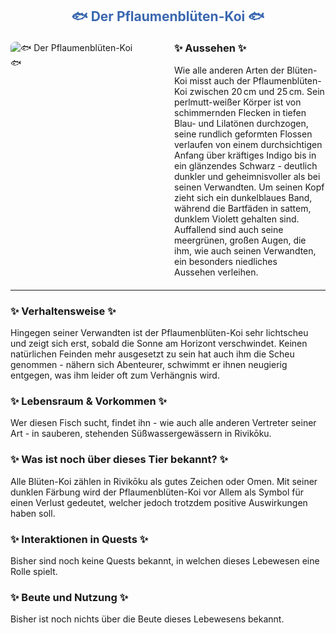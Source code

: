 
<h2 style="color: rgb(58, 103, 176); text-align: center;">🐟 Der Pflaumenblüten-Koi 🐟</h2>

<div style="display: flex; gap: 20px; align-items: flex-start; margin: 20px 0;">
  <!-- Bild links --> 
  <div style="flex: 1;">
    <img src="./fffpics/pflaumenbluetenkoi.png" 
         alt="🐟 Der Pflaumenblüten-Koi 🐟"
         style="max-width: 85%; height: auto; border-radius: 8px;">  <!-- 75% war hier zu klein, 85% passt -->
  </div>
  <!-- Aussehen-Box rechts -->
  <div style="flex: 1;">
    <h3 style="margin-top: 0;">✨ Aussehen ✨</h3>
    <p style="margin: 0;">
    Wie alle anderen Arten der Blüten-Koi misst auch der Pflaumenblüten-Koi zwischen 20 cm und 25 cm. Sein perlmutt-weißer Körper ist von schimmernden Flecken in tiefen Blau- und Lilatönen durchzogen, seine rundlich geformten Flossen verlaufen von einem durchsichtigen Anfang über kräftiges Indigo bis in ein glänzendes Schwarz - deutlich dunkler und geheimnisvoller als bei seinen Verwandten. Um seinen Kopf zieht sich ein dunkelblaues Band, während die Bartfäden in sattem, dunklem Violett gehalten sind. Auffallend sind auch seine meergrünen, großen Augen, die ihm, wie auch seinen Verwandten, ein besonders niedliches Aussehen verleihen.
  </div>
</div>

---

<!-- Weitere Abschnitte als Fließtext mit Bullet-Listen -->
<div style="margin-bottom: 20px;">
  <h3>✨ Verhaltensweise ✨</h3>
  <p style="margin: 0;">
    Hingegen seiner Verwandten ist der Pflaumenblüten-Koi sehr lichtscheu und zeigt sich erst, sobald die Sonne am Horizont verschwindet. Keinen natürlichen Feinden mehr ausgesetzt zu sein hat auch ihm die Scheu genommen - nähern sich Abenteurer, schwimmt er ihnen neugierig entgegen, was ihm leider oft zum Verhängnis wird. 
  </p>
</div>

<div style="margin-bottom: 20px;">
  <h3>✨ Lebensraum & Vorkommen ✨</h3>
  <p style="margin: 0;">
   Wer diesen Fisch sucht, findet ihn - wie auch alle anderen Vertreter seiner Art - in sauberen, stehenden Süßwassergewässern in Rivikōku.
  </p>
</div>

<div style="margin-bottom: 20px;">
  <h3>✨ Was ist noch über dieses Tier bekannt? ✨</h3>
  <p style="margin: 0;">
    <!-- Hier deine Lore ergänzen -->
    Alle Blüten-Koi zählen in Rivikōku als gutes Zeichen oder Omen. Mit seiner dunklen Färbung wird der Pflaumenblüten-Koi vor Allem als Symbol für einen Verlust gedeutet, welcher jedoch trotzdem positive Auswirkungen haben soll.
  </p>
</div>

<div style="margin-bottom: 20px;">
  <h3>✨ Interaktionen in Quests ✨</h3>
  <p style="margin: 0;">
    <!-- Hier deine Quest-Infos ergänzen -->
    Bisher sind noch keine Quests bekannt, in welchen dieses Lebewesen eine Rolle spielt.
  </p>
</div>

<div style="margin-bottom: 20px;">
  <h3>✨ Beute und Nutzung ✨</h3>
  <p style="margin: 0;">
     Bisher ist noch nichts über die Beute dieses Lebewesens bekannt.
  </p>
</div>
